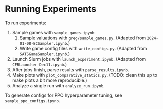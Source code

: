# Running Experiments
To run experiments:

1. Sample games with `sample_games.ipynb`:
    1. Sample valuations with `greg/sample_games.py`. (Adapted from `2024-01-08-BCSampler.ipynb`.)
    2. Write game config files with `write_configs.py`. (Adapted from `SATSGameSampler.ipynb`.)
2. Launch Slurm jobs with `launch_experiment.ipynb`. (Adapted from `CFRLauncher-Dec11.ipynb`.)
3. After jobs finish, parse results with `parse_results.ipynb`.
4. Make plots with `plot_comparative_statics.py`. (TODO: clean this up to make plots a bit more reproducible.)
5. Analyze a single run with `analyze_run.ipynb`.

To generate configs for PPO hyperparameter tuning, see `sample_ppo_configs.ipynb`.
